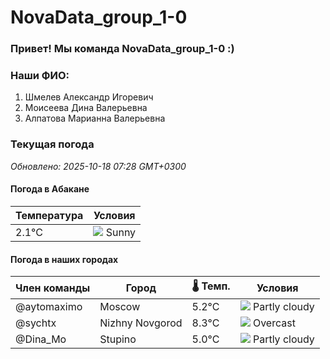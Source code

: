# NovaData_group_1-0
### Привет! Мы команда NovaData_group_1-0 :)

### Наши ФИО:
1. Шмелев Александр Игоревич
2. Моисеева Дина Валерьевна
3. Алпатова Марианна Валерьевна

### Текущая погода
<!-- WEATHER:START -->
_Обновлено: 2025-10-18 07:28 GMT+0300_

#### Погода в Абакане

| Температура | Условия |
|-------------|----------|
| 2.1°C     | ![](https://cdn.weatherapi.com/weather/64x64/day/113.png) Sunny |

#### Погода в наших городах

| Член команды  | Город               | 🌡️ Темп.  | Условия          |
|---------------|---------------------|-----------|--------------------|
| @aytomaximo    | Moscow              |    5.2°C | ![](https://cdn.weatherapi.com/weather/64x64/day/116.png) Partly cloudy |
| @sychtx        | Nizhny Novgorod     |    8.3°C | ![](https://cdn.weatherapi.com/weather/64x64/day/122.png) Overcast     |
| @Dina_Mo       | Stupino             |    5.0°C | ![](https://cdn.weatherapi.com/weather/64x64/day/116.png) Partly cloudy |

<!-- WEATHER:END -->
